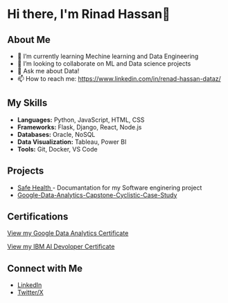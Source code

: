 # Hi there, I'm Rinad Hassan👋

## About Me

- 🌱 I’m currently learning Mechine learning and Data Engineering
- 👯 I’m looking to collaborate on ML and Data science projects
- 💬 Ask me about Data!
- 📫 How to reach me: https://www.linkedin.com/in/renad-hassan-dataz/

## My Skills

- **Languages:** Python, JavaScript, HTML, CSS
- **Frameworks:** Flask, Django, React, Node.js
- **Databases:** Oracle, NoSQL
- **Data Visualization:** Tableau, Power BI
- **Tools:** Git, Docker, VS Code

## Projects

- [Safe Health ](https://github.com/RinDataz/SafeHealth-app) - Documantation for my Software enginering project
- [Google-Data-Analytics-Capstone-Cyclistic-Case-Study](https://github.com/RinDataz/Google-Data-Analytics-Capstone-Cyclistic-Case-Study)

## Certifications
[View my Google Data Analytics Certificate](https://coursera.org/share/3c8c7619decfbb6975e228d841e1c7e7)

[View my IBM AI Devoloper Certificate](https://coursera.org/share/3c8c7619decfbb6975e228d841e1c7e7)  

## Connect with Me

- [LinkedIn](https://www.linkedin.com/in/renad-hassan-dataz/)
- [Twitter/X](https://x.com/RinDataz)
